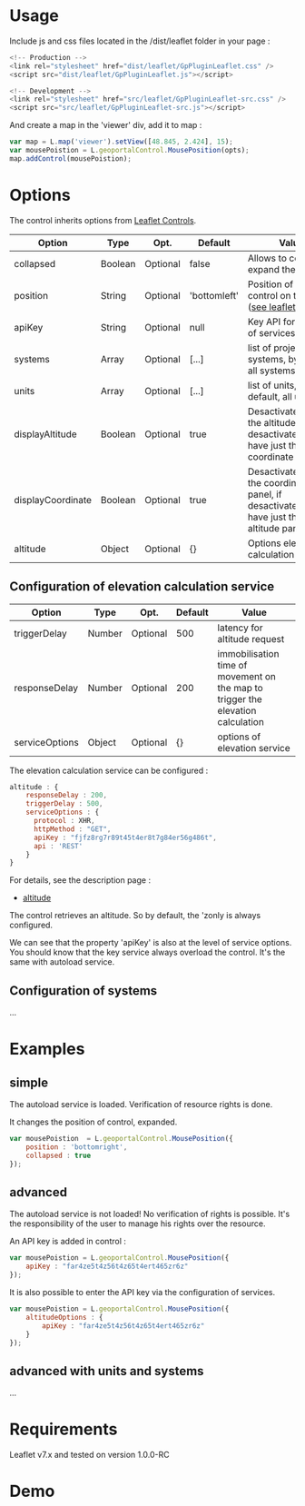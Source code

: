 # Usage

Include js and css files located in the /dist/leaflet folder in your page :

``` javascript
<!-- Production -->
<link rel="stylesheet" href="dist/leaflet/GpPluginLeaflet.css" />
<script src="dist/leaflet/GpPluginLeaflet.js"></script>
```

``` javascript
<!-- Development -->
<link rel="stylesheet" href="src/leaflet/GpPluginLeaflet-src.css" />
<script src="src/leaflet/GpPluginLeaflet-src.js"></script>
```

And create a map in the 'viewer' div, add it to map :
``` javascript
var map = L.map('viewer').setView([48.845, 2.424], 15);
var mousePoistion = L.geoportalControl.MousePosition(opts);
map.addControl(mousePoistion);
```

# Options

The control inherits options from [Leaflet Controls](http://leafletjs.com/reference.html#control).

Option      |  Type   |    Opt.   | Default    | Value
-|-|-|-|-|
collapsed   | Boolean | Optional | false     | Allows to control to expand the control
position    | String  | Optional | 'bottomleft' | Position of the control on the map ([see leaflet options](http://leafletjs.com/reference.html#control-positions))
apiKey      | String  | Optional | null      | Key API for the use of services
systems     | Array   | Optional | [...]     | list of projection systems, by default, all systems
units       | Array   | Optional | [...]     | list of units, by default, all units
displayAltitude| Boolean | Optional | true     | Desactivate/activate the altitude panel, if desactivate, so have just the coordinate panel
displayCoordinate| Boolean | Optional | true     | Desactivate/activate the coordinate panel, if desactivate, so have just the altitude panel
altitude    | Object  | Optional | {}        | Options elevation calculation service

## Configuration of elevation calculation service

Option      |  Type   |    Opt.   | Default    | Value
-|-|-|-|-|
triggerDelay  | Number | Optional  | 500       | latency for altitude request
responseDelay | Number | Optional  | 200       | immobilisation time of movement on the map to trigger the elevation calculation
serviceOptions  | Object  | Optional | {}      | options of elevation service

The elevation calculation service can be configured :

``` javascript
altitude : {
    responseDelay : 200,
    triggerDelay : 500,
    serviceOptions : {
      protocol : XHR,
      httpMethod : "GET",
      apiKey : "fjfz8rg7r89t45t4er8t7g84er56g486t",
      api : 'REST'
    }
}
```

For details, see the description page :
- [altitude](./../bibacces/dd_services_altimetrie.html)

The control retrieves an altitude.
So by default, the 'zonly is always configured.

We can see that the property 'apiKey' is also at the level of service options.
You should know that the key service always overload the control.
It's the same with autoload service.

## Configuration of systems

...

# Examples

## simple

The autoload service is loaded.
Verification of resource rights is done.

It changes the position of control, expanded.

``` javascript
var mousePoistion  = L.geoportalControl.MousePosition({
    position : 'bottomright',
    collapsed : true
});
```

## advanced

The autoload service is not loaded!
No verification of rights is possible.
It's the responsibility of the user to manage his rights over the resource.

An API key is added in control :

``` javascript
var mousePoistion = L.geoportalControl.MousePosition({
    apiKey : "far4ze5t4z56t4z65t4ert465zr6z"
});
```

It is also possible to enter the API key via the configuration of services.

``` javascript
var mousePoistion = L.geoportalControl.MousePosition({
    altitudeOptions : {
        apiKey : "far4ze5t4z56t4z65t4ert465zr6z"
    }
});
```
## advanced with units and systems

...

# Requirements

Leaflet v7.x and tested on version 1.0.0-RC

# Demo

<!-- Library Leaflet -->
<link rel="stylesheet" href="../lib/leaflet/leaflet.css" />
<script src="../lib/leaflet/leaflet.js"></script>

<!-- Plugin leaflet IGN -->
<link rel="stylesheet" href="../dist/leaflet/GpPluginLeaflet<%- mode %>.css" />
<script src="../dist/leaflet/GpPluginLeaflet<%- mode %>.js" data-key="jhyvi0fgmnuxvfv0zjzorvdn"></script>

<!-- code -->
<script>
window.onload = function () {

  var layer = L.geoportalLayer.WMS({
    layer : "ORTHOIMAGERY.ORTHOPHOTOS"
  });

  var map  = L.map('map', {
    zoom : 2,
    center : L.latLng(48, 2)
  });

  layer.addTo(map);

  var mouse = L.geoportalControl.MousePosition();

  map.addControl(mouse);
}
</script>

<div id="map" style="height: 400px;"></div>
